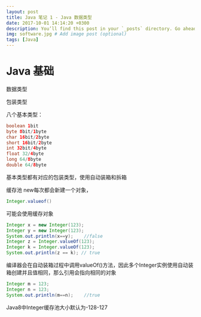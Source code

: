 ```yaml
---
layout: post
title: Java 笔记 1 - Java 数据类型
date: 2017-10-01 14:14:20 +0300
description: You’ll find this post in your `_posts` directory. Go ahead and edit it and re-build the site to see your changes. # Add post description (optional)
img: software.jpg # Add image post (optional)
tags: [Java]
---
```

# Java 基础

数据类型

包装类型

八个基本类型：
```Java
boolean 1bit
byte 8bit/1byte
char 16bit/2byte
short 16bit/2byte
int 32bit/4byte
float 32/4byte
long 64/8byte
double 64/8byte
```

基本类型都有对应的包装类型，使用自动装箱和拆箱

缓存池
new每次都会新建一个对象，
```Java 
Integer.valueof()
```
可能会使用缓存对象
```Java
Integer x = new Integer(123);
Integer y = new Integer(123);
System.out.println(x==y);    //false
Integer z = Integer.valueOf(123);
Integer k = Integer.valueOf(123);
System.out.println(z == k); // true
```
编译器会在自动装箱过程中调用valueOf()方法，因此多个Integer实例使用自动装箱创建并且值相同，那么引用会指向相同的对象
```Java
Integer m = 123;
Integer n = 123;
System.out.println(m==n);    //true
```
Java8中Integer缓存池大小默认为-128-127





